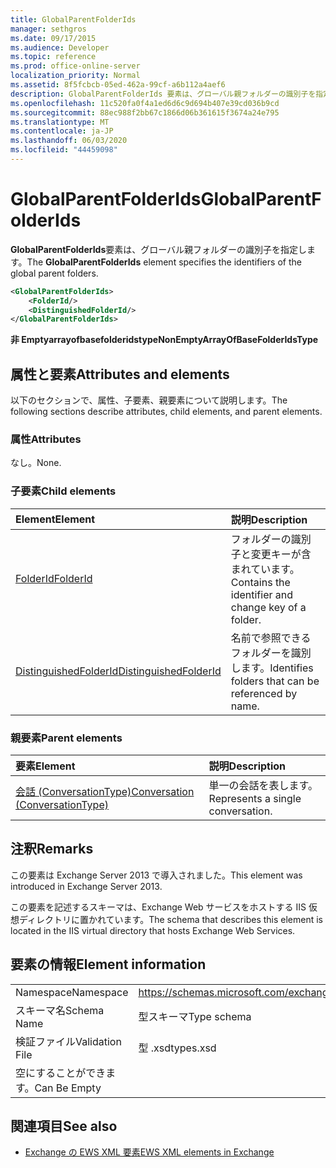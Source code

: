 ```yaml
---
title: GlobalParentFolderIds
manager: sethgros
ms.date: 09/17/2015
ms.audience: Developer
ms.topic: reference
ms.prod: office-online-server
localization_priority: Normal
ms.assetid: 8f5fcbcb-05ed-462a-99cf-a6b112a4aef6
description: GlobalParentFolderIds 要素は、グローバル親フォルダーの識別子を指定します。
ms.openlocfilehash: 11c520fa0f4a1ed6d6c9d694b407e39cd036b9cd
ms.sourcegitcommit: 88ec988f2bb67c1866d06b361615f3674a24e795
ms.translationtype: MT
ms.contentlocale: ja-JP
ms.lasthandoff: 06/03/2020
ms.locfileid: "44459098"
---
```

# <a name="globalparentfolderids"></a><span data-ttu-id="3ef6b-103">GlobalParentFolderIds</span><span class="sxs-lookup"><span data-stu-id="3ef6b-103">GlobalParentFolderIds</span></span>

<span data-ttu-id="3ef6b-104">**GlobalParentFolderIds**要素は、グローバル親フォルダーの識別子を指定します。</span><span class="sxs-lookup"><span data-stu-id="3ef6b-104">The **GlobalParentFolderIds** element specifies the identifiers of the global parent folders.</span></span> 
  
```XML
<GlobalParentFolderIds>
    <FolderId/>
    <DistinguishedFolderId/>
</GlobalParentFolderIds>
```

 <span data-ttu-id="3ef6b-105">**非 Emptyarrayofbasefolderidstype**</span><span class="sxs-lookup"><span data-stu-id="3ef6b-105">**NonEmptyArrayOfBaseFolderIdsType**</span></span>
## <a name="attributes-and-elements"></a><span data-ttu-id="3ef6b-106">属性と要素</span><span class="sxs-lookup"><span data-stu-id="3ef6b-106">Attributes and elements</span></span>

<span data-ttu-id="3ef6b-107">以下のセクションで、属性、子要素、親要素について説明します。</span><span class="sxs-lookup"><span data-stu-id="3ef6b-107">The following sections describe attributes, child elements, and parent elements.</span></span>
  
### <a name="attributes"></a><span data-ttu-id="3ef6b-108">属性</span><span class="sxs-lookup"><span data-stu-id="3ef6b-108">Attributes</span></span>

<span data-ttu-id="3ef6b-109">なし。</span><span class="sxs-lookup"><span data-stu-id="3ef6b-109">None.</span></span>
  
### <a name="child-elements"></a><span data-ttu-id="3ef6b-110">子要素</span><span class="sxs-lookup"><span data-stu-id="3ef6b-110">Child elements</span></span>

|<span data-ttu-id="3ef6b-111">**Element**</span><span class="sxs-lookup"><span data-stu-id="3ef6b-111">**Element**</span></span>|<span data-ttu-id="3ef6b-112">**説明**</span><span class="sxs-lookup"><span data-stu-id="3ef6b-112">**Description**</span></span>|
|:-----|:-----|
|[<span data-ttu-id="3ef6b-113">FolderId</span><span class="sxs-lookup"><span data-stu-id="3ef6b-113">FolderId</span></span>](folderid.md) <br/> |<span data-ttu-id="3ef6b-114">フォルダーの識別子と変更キーが含まれています。</span><span class="sxs-lookup"><span data-stu-id="3ef6b-114">Contains the identifier and change key of a folder.</span></span>  <br/> |
|[<span data-ttu-id="3ef6b-115">DistinguishedFolderId</span><span class="sxs-lookup"><span data-stu-id="3ef6b-115">DistinguishedFolderId</span></span>](distinguishedfolderid.md) <br/> |<span data-ttu-id="3ef6b-116">名前で参照できるフォルダーを識別します。</span><span class="sxs-lookup"><span data-stu-id="3ef6b-116">Identifies folders that can be referenced by name.</span></span>  <br/> |
   
### <a name="parent-elements"></a><span data-ttu-id="3ef6b-117">親要素</span><span class="sxs-lookup"><span data-stu-id="3ef6b-117">Parent elements</span></span>

|<span data-ttu-id="3ef6b-118">**要素**</span><span class="sxs-lookup"><span data-stu-id="3ef6b-118">**Element**</span></span>|<span data-ttu-id="3ef6b-119">**説明**</span><span class="sxs-lookup"><span data-stu-id="3ef6b-119">**Description**</span></span>|
|:-----|:-----|
|[<span data-ttu-id="3ef6b-120">会話 (ConversationType)</span><span class="sxs-lookup"><span data-stu-id="3ef6b-120">Conversation (ConversationType)</span></span>](conversation-conversationtype.md) <br/> |<span data-ttu-id="3ef6b-121">単一の会話を表します。</span><span class="sxs-lookup"><span data-stu-id="3ef6b-121">Represents a single conversation.</span></span>  <br/> |
   
## <a name="remarks"></a><span data-ttu-id="3ef6b-122">注釈</span><span class="sxs-lookup"><span data-stu-id="3ef6b-122">Remarks</span></span>

<span data-ttu-id="3ef6b-123">この要素は Exchange Server 2013 で導入されました。</span><span class="sxs-lookup"><span data-stu-id="3ef6b-123">This element was introduced in Exchange Server 2013.</span></span>
  
<span data-ttu-id="3ef6b-124">この要素を記述するスキーマは、Exchange Web サービスをホストする IIS 仮想ディレクトリに置かれています。</span><span class="sxs-lookup"><span data-stu-id="3ef6b-124">The schema that describes this element is located in the IIS virtual directory that hosts Exchange Web Services.</span></span>
  
## <a name="element-information"></a><span data-ttu-id="3ef6b-125">要素の情報</span><span class="sxs-lookup"><span data-stu-id="3ef6b-125">Element information</span></span>

|||
|:-----|:-----|
|<span data-ttu-id="3ef6b-126">Namespace</span><span class="sxs-lookup"><span data-stu-id="3ef6b-126">Namespace</span></span>  <br/> |https://schemas.microsoft.com/exchange/services/2006/types  <br/> |
|<span data-ttu-id="3ef6b-127">スキーマ名</span><span class="sxs-lookup"><span data-stu-id="3ef6b-127">Schema Name</span></span>  <br/> |<span data-ttu-id="3ef6b-128">型スキーマ</span><span class="sxs-lookup"><span data-stu-id="3ef6b-128">Type schema</span></span>  <br/> |
|<span data-ttu-id="3ef6b-129">検証ファイル</span><span class="sxs-lookup"><span data-stu-id="3ef6b-129">Validation File</span></span>  <br/> |<span data-ttu-id="3ef6b-130">型 .xsd</span><span class="sxs-lookup"><span data-stu-id="3ef6b-130">types.xsd</span></span>  <br/> |
|<span data-ttu-id="3ef6b-131">空にすることができます。</span><span class="sxs-lookup"><span data-stu-id="3ef6b-131">Can Be Empty</span></span>  <br/> ||
   
## <a name="see-also"></a><span data-ttu-id="3ef6b-132">関連項目</span><span class="sxs-lookup"><span data-stu-id="3ef6b-132">See also</span></span>



- [<span data-ttu-id="3ef6b-133">Exchange の EWS XML 要素</span><span class="sxs-lookup"><span data-stu-id="3ef6b-133">EWS XML elements in Exchange</span></span>](ews-xml-elements-in-exchange.md)

